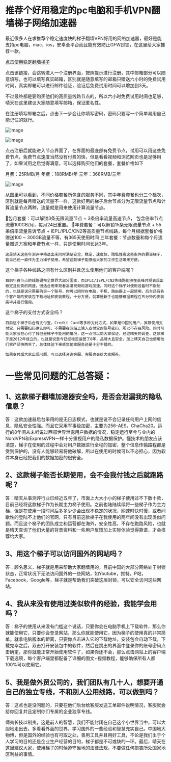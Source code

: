 # 推荐个好用稳定的pc电脑和手机VPN翻墙梯子网络加速器

最近很多人在求推荐个稳定速度快的梯子翻墙VPN好用的网络加速器，最好是能支持pc电脑，mac，ios，安卓全平台而且能有效防止GFW封锁，在这里给大家推荐一款。

[点击使用稳定翻墙梯子](https://xbsj4621.fun/i/ri067) 

点击该链接，会跳转进入一个注册界面，按照提示进行注册，其中邮箱部分可以随意填写，也可以填写真实邮箱，区别就是随意填写的邮箱只赠送六小时的免费试用时间，真实邮箱可以进行邮件验证，验证后免费试用时间可以增加到3天。

不过最终都是要购买他们的高质量线路节点的，所以六小时免费试用时间也足够，晴天在这里建议大家随意填写邮箱，保证匿名性。

在注册填写邮箱之后，点击下一步会让你填写密码，密码只要写一个简单易用自己能记住的就行。

![image](https://www.textarea.com/image/1faba90e9f56f34a4cf808f742b205f4.jpg!w1920!h1080!t.jpg)

![image](https://www.textarea.com/image/d34aa06b2bc1df74439c45fa0b5f16dc.jpg!w1920!h1080!t.jpg)

点击注册后就能进入节点界面了，在界面的最底部有免费节点，试用可以用这些免费节点，免费节点速度当然没有付费的快，但是看看视频和浏览网页也是足够用了，如果试用之后觉得满意，可以选择购买他们的套餐，套餐价格如下

月费：25RMB/月
年费：188RMB/年
三年：368RMB/三年

![image](https://www.textarea.com/image/07f69065e925279543f58c0a46bd4d58.jpg!w1920!h1080!t.jpg)

从图里可以看到，不同价格套餐所包含的服务不同，其中年费套餐也分三个档次，区别就是每月赠送的流量不一样，这款好用的梯子后台节点分为无限流量节点和计算流量节点两种，流量就是用来使用计算流量节点。

包月套餐：可以解锁3条无限流量节点 + 3条倍率流量高速节点， 包含倍率节点流量100GB/月，每月24日重置。
年费套餐：可以解锁15条无限流量节点 + 55条倍率流量告诉节点 + IEPL/IPLC/CN2等高质量节点线路，每个月根据套餐价格赠送100 ~ 300GB流量不等，有365天使用时间
	三年套餐：节点数量和每个月流量赠送方案和年费节点一样，只是使用时间长达3年。

	这是晴天这些年测评中筛选出来同时满足安全，稳定，速度快，隐私性高这些条件的靠谱梯子，我自己也一直作为主力梯子使用，希望这款梯子能够给大家的工作生活带来方便。

这个梯子各种线路之间有什么区别并且怎么使用他们的客户端呢？

	目前年费节点的线路遍布全世界大部分国家，而IPLC/IEPL/CN2等线路能够在高峰时期表现出稳定且优秀的网速，很适合用来观看高清视频和游戏加速。同时这个梯子对使用设备时不限制的，也就是说只需要购买一个账号，你可以同时在电脑，手机，路由器上一起使用，后台还有各个客户端的安装包下载地址和安装教程，十分方便，就算是新手也能够根据教程在五分钟内安装完毕并进行使用。

这个梯子的支付方式安全吗？

	目前这个梯子后台有支付宝，Credit Card等多种支付方式，如果是中国的用户，推荐使用支付宝，只需要扫码确认即可，不需要在网站上输入支付宝的账号密码，所以不存在风险。同时可能大家会担心付了钱但是梯子不能用的情况，这一点可以向大家保证，经过晴天的调查，这款梯子是2012年成立的，也就是说至今已经稳定运营了8年，品牌大且安全，加上晴天自己也使用他们家产品快两年了，总体体验下来感觉他家服务还是十分不错的。

	如果支付后大家出现问题，可以选择咨询客服，客服也会给大家解答。

# 一些常见问题的汇总答疑：

## 1、这款梯子翻墙加速器安全吗，是否会泄漏我的隐私信息？

答：这款加速器后台采用的是无日志模式，也就是说不会记录任何用户上网的信息，隐私安全性强。而且它采用军事级加密，主要为256-AES，ChaCha20。运行的8年间从未听说过西部世界泄露用户数据的情况，稳定运行至今与业内的NordVPN和ExpressVPN一样十分重视用户的隐私数据保护。懂技术的朋友应该清楚，梯子在使用的过程中会对用户数据进行全程的加密，整个信息传输路程都是受到保护的，没有人能够轻易将他破解，所以在使用的时候可以不必担心，因为软件本身已经把我们的数据加密的很安全。

## 2、这款梯子能否长期使用，会不会我付钱之后就跑路呢？

答：晴天从事测评行业已经近五年了，市面上大大小小的梯子使用过不下数十款，目前已经将这款梯子作为长期主力梯子使用。之前也陆陆续续将一些梯子作为主力梯，但是在使用一段时间后多多少少会出现不稳定的状况，网速时快时慢，或者间歇性的登陆不上他们的官网，只有目前这款梯子在我使用的两年间没有出现类似问题。而且这个梯子的团队成立和运营都在海外，安全性高，不存在跑路风险，也就是晴天查询了他们大量的背景资料和一些用户反馈加上实际体验觉得靠谱，才会推荐给大家。

## 3、用这个梯子可以访问国外的网站吗？

答：顾名思义，梯子就是用来帮助大家翻墙用的，目前中国的大部分网络处于封锁状态，正常状况下无法访问国外的一些网站，如Youtube，推特，P站，Facebook，Google等，梯子就是帮助我们突破这层封锁，可以安全访问这些网站。

## 4、我从来没有使用过类似软件的经验，我能学会用吗？

答：梯子的使用从来没有门槛这个说话，只要你会在电脑手机上下载软件，那么你就能使用它，只要你会登录网站，那么你就能使用它，因为梯子的使用真的非常简单，就拿电脑版本的距离，只要你点击进入它的下载地址，安装包会自动下载，下载完毕之后，双击打开安装包中的软件，然后在跳出的界面中登录你的账号密码点击确定，那你就能正常开始使用软件了，如果你还不会，那么点击网站上的客户端下载选项，每个客户端里都配备了详细的图文+视频教程，能够确保所有人都100%可以使用它。

## 5、我是做外贸公司的，我们团队有几十人，想要开通自己的独立专线，不和别人公用线路，可以做到吗？

答：这点也是没问题的，只要在他们后台给客服发送工单邮件说明情况，客服就会给你回复并且定制你们专属的企业独享专线。

	
师夷长技以制夷，这是前人的智慧，我们不能封闭在自己这个小世界当中，可以大胆地走出去，多看看外面的世界，学习国外的一些经验和智慧充实自己。中国地大物博，但是国外的经验也有可取之处，善用工具并且用好工具，不论是我们出于个人学习的目的还是企业生产经营的目的，梯子都是不可或缺的一环。最后，晴天在这里建议大家，使用梯子的时候遵守当地的法律法规，不要做任何损害所处国家地区利益的事情。
